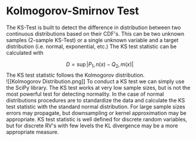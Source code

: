 # Kolmogorov-Smirnov Test
The KS-Test is built to detect the difference in distribution between two continuous distributions based on their CDF's. This can be two unknown samples (2-sample KS-Test) or a single unknown variable and a target distribution (i.e. normal, exponential, etc.) The KS test statistic can be calculated with 

$$D=\sup |P_1,n(x) - Q_2,m(x)|$$
The KS test statistic follows the Kolmogorov distribution.   
![[Kolmogorov Distribution.png]]
To conduct a KS test we can simply use the SciPy library. The KS test works at very low sample sizes, but is not the most powerful test for detecting normality. In the case of normal distributions procedures are to standardize the data and calculate the KS test statistic with the standard normal distribution. For large sample sizes errors may propagate, but downsampling or kernel approximation may be appropriate. KS test statistic is well defined for discrete random variables, but for discrete RV's with few levels the KL divergence may be a more appropriate measure. 